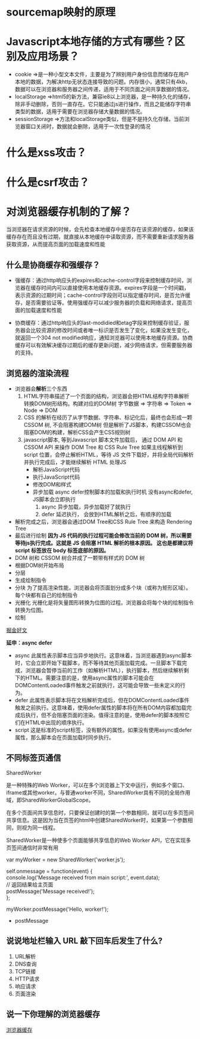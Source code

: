 # sourcemap映射的原理
# Javascript本地存储的方式有哪些？区别及应用场景？
- cookie =>是一种小型文本文件，主要是为了辨别用户身份信息而储存在用户本地的数据，为解决http无状态连接导致的问题。内存很小，通常只有4kb，数据可以在浏览器和服务器之间传递，适用于不同页面之间共享数据的情况。
- localStorage =>html5的新方法，兼容ie8以上浏览器，是一种持久化的储存，除非手动删除，否则一直存在。它只能通过js进行操作，而且之能储存字符串类型的数据，适用于需要在浏览器存储大量数据的情况。
- sessionStorage =>方法和localStorage类似，但是不是持久化存储，当前浏览器窗口关闭时，数据就会删除，适用于一次性登录的情况
# 什么是xss攻击？
# 什么是csrf攻击？
# 对浏览器缓存机制的了解？
当浏览器在请求资源的时候，会先检查本地缓存中是否存在该资源的缓存，如果该缓存存在而且没有过期，就直接从本地缓存中读取资源，而不需要重新请求服务器获取资源，从而提高页面的加载速度和性能

## 什么是协商缓存和强缓存？
- 强缓存：通过http响应头的expires和cache-control字段来控制缓存时间，浏览器在缓存时间内可以直接使用本地缓存资源。expires字段是一个时间戳，表示资源的过期时间；cache-control字段则可以指定缓存时间，是否允许缓存，是否需要验证等。使用强缓存可以减少服务器的负载和网络请求，提高页面的加载速度和性能
  
- 协商缓存：通过http响应头的last-modidied和etag字段来控制缓存验证，服务器会比较资源的修改时间或者唯一标识是否发生了变化，如果没发生变化，就返回一个304 not modified响应，通知浏览器可以使用本地缓存资源。协商缓存可以有效解决缓存过期后的缓存更新问题，减少网络请求，但需要服务器的支持。

## 浏览器的渲染流程

- 浏览器会**解析**三个东西
    1. HTML字符串描述了一个页面的结构，浏览器会把HTML结构字符串解析转换DOM树形结构。构建对应的DOM树
            字节数据 => 字符串 => Token => Node => DOM
    2. CSS 的解析在经历了从字节数据、字符串、标记化后，最终也会形成一颗 CSSOM 树, 不会阻塞构建DOM树
        但是解析了JS脚本，构建CSSOM也会阻塞DOM的构建，解析CSS会产生CSS规则树
    3. javascript脚本, 等到Javascript 脚本文件加载后， 通过 DOM API 和 CSSOM API 来操作 DOM Tree 和 CSS Rule Tree
        如果主线程解析到 script 位置，会停止解析HTML，等待 JS 文件下载好，并将全局代码解析并执行完成后，才能继续解析 HTML
        处理JS
        - 解析JavaScript代码
        - 执行JavaScript代码
        - 修改DOM和样式
        - 异步加载 async defer控制脚本的加载和执行时机
            没有async和defer, JS脚本会立即执行
            1. async 异步加载，异步加载好了就执行
            2. defer 延迟执行， 会放到HTML解析之后，有顺序的加载
- 解析完成之后，浏览器会通过DOM Tree和CSS Rule Tree 来构造 Rendering Tree
- 最后进行绘制
**因为 JS 代码的执行过程可能会修改当前的 DOM 树，所以需要等待js执行完成。这就是 JS 会阻塞 HTML 解析的根本原因。 这也是都建议将 script 标签放在 body 标签底部的原因。**
- DOM 树和 CSSOM 树合并成了一颗带有样式的 DOM 树
- 根据DOM树开始布局
- 分层
- 生成绘制指令
- 分块
    为了提高渲染性能，浏览器会将页面划分成多个块（或称为矩形区域）。每个块都有自己的绘制指令
- 光栅化
    光栅化是将矢量图形转换为位图的过程。浏览器会将每个块的绘制指令转换为位图。
- 绘制


[掘金好文](https://juejin.cn/post/6844903815758479374)

**延申：async defer**
- async 此属性表示脚本应当异步地执行。这意味着，当浏览器遇到async脚本时，它会立即开始下载脚本，而不等待其他页面加载完成。一旦脚本下载完成，浏览器会暂停当前的工作（如解析HTML），执行脚本，然后继续解析剩下的HTML。需要注意的是，使用async属性的脚本可能会在DOMContentLoaded事件触发之前就执行，这可能会导致一些未定义的行为。
- defer 此属性表示脚本将在文档解析完成后，但在DOMContentLoaded事件触发之前执行。这意味着，使用defer属性的脚本将在所有DOM内容都加载完成后执行，但不会阻塞页面的渲染。值得注意的是，使用defer的脚本按照它们在HTML中出现的顺序执行。
- script 这是标准的script标签，没有额外的属性。如果没有使用async或defer属性，那么脚本会在页面加载时同步执行。

## 不同标签页通信

SharedWorker

是一种特殊的Web Worker，可以在多个浏览器上下文中运行，例如多个窗口、iframe或其他worker。与普通worker不同，SharedWorker具有不同的全局作用域，即SharedWorkerGlobalScope。

在多个页面间共享信息时，只要保证创建时的第一个参数相同，就可以在多页签间共享信息。这是因为当在页签的html中创建SharedWorker时，如果第一个参数相同，则视为同一线程。

SharedWorker是一种使多个页面能够共享信息的Web Worker API，它在实现多页签间通信时非常有用

var myWorker = new SharedWorker('worker.js');

self.onmessage = function(event) {  
  console.log('Message received from main script:', event.data);  
  // 返回结果给主页面  
  postMessage('Message received!');  
};

myWorker.postMessage('Hello, worker!');


- postMessage 


## 说说地址栏输入 URL 敲下回车后发生了什么?

1. URL解析
2. DNS查询
3. TCP链接
4. HTTP请求
5. 响应请求
6. 页面渲染

## 说一下你理解的浏览器缓存

[浏览器缓存](./浏览器缓存.md)